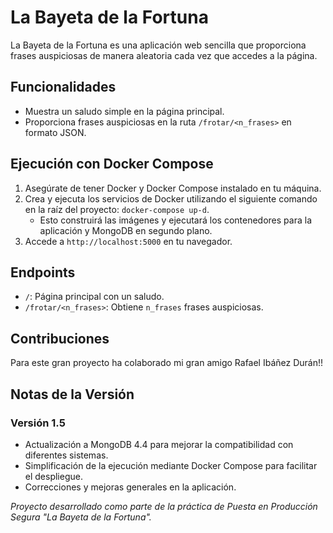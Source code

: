 # La Bayeta de la Fortuna

La Bayeta de la Fortuna es una aplicación web sencilla que proporciona frases auspiciosas de manera aleatoria cada vez que accedes a la página.

## Funcionalidades

- Muestra un saludo simple en la página principal.
- Proporciona frases auspiciosas en la ruta `/frotar/<n_frases>` en formato JSON.

## Ejecución con Docker Compose

1. Asegúrate de tener Docker y Docker Compose instalado en tu máquina.
2. Crea y ejecuta los servicios de Docker utilizando el siguiente comando en la raíz del proyecto: `docker-compose up-d`.
	- Esto construirá las imágenes y ejecutará los contenedores para la aplicación y MongoDB en segundo plano.
3. Accede a `http://localhost:5000` en tu navegador.


## Endpoints

- `/`: Página principal con un saludo.
- `/frotar/<n_frases>`: Obtiene `n_frases` frases auspiciosas.

## Contribuciones

Para este gran proyecto ha colaborado mi gran amigo Rafael Ibáñez Durán!!

## Notas de la Versión

### Versión 1.5

- Actualización a MongoDB 4.4 para mejorar la compatibilidad con diferentes sistemas.
- Simplificación de la ejecución mediante Docker Compose para facilitar el despliegue.
- Correcciones y mejoras generales en la aplicación.

*Proyecto desarrollado como parte de la práctica de Puesta en Producción Segura "La Bayeta de la Fortuna".*
